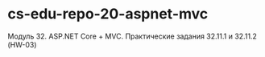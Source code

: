 # cs-edu-repo-20-aspnet-mvc
Модуль 32. ASP.NET Core + MVC. Практические задания 32.11.1 и 32.11.2 (HW-03)

